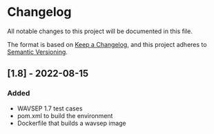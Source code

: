 # Changelog

All notable changes to this project will be documented in this file.

The format is based on [Keep a Changelog](https://keepachangelog.com/en/1.0.0/),
and this project adheres to [Semantic Versioning](https://semver.org/spec/v2.0.0.html).


## [1.8] - 2022-08-15
### Added
- WAVSEP 1.7 test cases 
- pom.xml to build the environment
- Dockerfile that builds a wavsep image